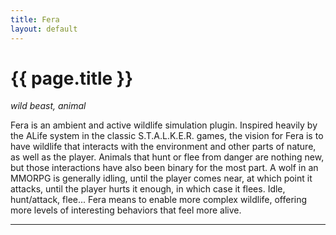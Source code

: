 ```yaml
---
title: Fera
layout: default
---
```


# {{ page.title }}

_wild beast, animal_

Fera is an ambient and active wildlife simulation plugin. Inspired heavily by the ALife system in the classic S.T.A.L.K.E.R. games, the vision for Fera is to have wildlife that interacts with the environment and other parts of nature, as well as the player. Animals that hunt or flee from danger are nothing new, but those interactions have also been binary for the most part. A wolf in an MMORPG is generally idling, until the player comes near, at which point it attacks, until the player hurts it enough, in which case it flees. Idle, hunt/attack, flee... Fera means to enable more complex wildlife, offering more levels of interesting behaviors that feel more alive.

-----
